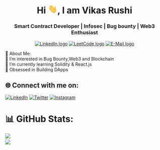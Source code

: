 
<h1 align="center">Hi <img src="https://raw.githubusercontent.com/ABSphreak/ABSphreak/master/gifs/Hi.gif" width="30px">, I am Vikas Rushi </h1>
<h3 align="center">Smart Contract Developer | Infosec | Bug bounty |  Web3 Enthusiast</h3>
<p align="center">
  <a href="https://www.linkedin.com/in/vikas-rushi/"><img src="https://img.shields.io/static/v1?label=LinkedIn&message=vikas-rushi&style=flat-square&logo=LinkedIn&color=blue" alt="LinkedIn logo" /></a>
  <a href="https://leetcode.com/0xVikasRushi/"><img src="https://img.shields.io/static/v1?label=LeetCode&message=0xVikasRushi&style=flat-square&logo=LeetCode&color=blue" alt="LeetCode logo" /></a>
  <a href="mailto:0xvikas@gmail.com"><img src="https://img.shields.io/static/v1?label=E-Mail&message=0xvikas@gmail.com&style=flat-square&logo=Mail.Ru&color=blue" alt="E-Mail logo" /></a>
</p>

 💫 About Me:</br>
👯 I’m interested in Bug Bounty,Web3 and Blockchain<br>🌱 I’m currently learning Solidity & React.js<br>🚀 Obsessed in Building DApps 



## 🌐 Connect with me on:
[![LinkedIn](https://img.shields.io/badge/LinkedIn-%230077B5.svg?logo=linkedin&logoColor=white)](https://www.linkedin.com/in/vikas-rushi-4096391b5/)
[![Twitter](https://img.shields.io/badge/Twitter-%231DA1F2.svg?logo=Twitter&logoColor=white)](https://twitter.com/vikas_rushi)
[![Instagram](https://img.shields.io/badge/Instagram-%23E4405F.svg?logo=Instagram&logoColor=white)](https://instagram.com/vikas_rushi)



# 📊 GitHub Stats:
![](https://github-readme-streak-stats.herokuapp.com/?user=0xvikasrushi&theme=dark&hide_border=false)<br/>
![](https://github-readme-stats.vercel.app/api/top-langs/?username=0xvikasrushi&theme=dark&hide_border=false&include_all_commits=false&count_private=false&layout=compact)
